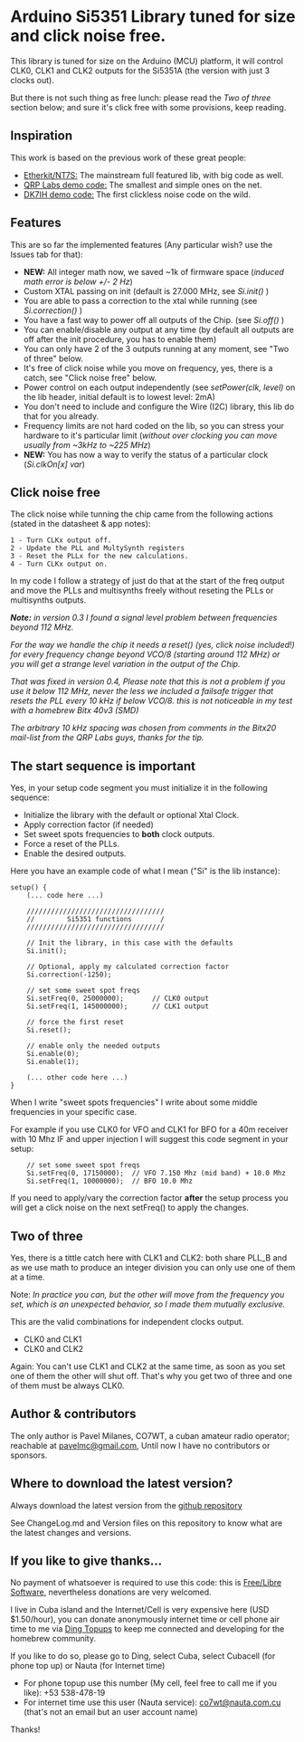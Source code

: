 # Arduino Si5351 Library tuned for size and click noise free. #

This library is tuned for size on the Arduino (MCU) platform, it will control CLK0, CLK1 and CLK2 outputs for the Si5351A (the version with just 3 clocks out).

But there is not such thing as free lunch: please read the *Two of three* section below; and sure it's click free with some provisions, keep reading.

## Inspiration ##

This work is based on the previous work of these great people:

* [Etherkit/NT7S:](https://github.com/etherkit/Si5351Arduino) The mainstream full featured lib, with big code as well.
* [QRP Labs demo code:](http://qrp-labs.com/synth/si5351ademo.html) The smallest and simple ones on the net.
* [DK7IH demo code:](https://radiotransmitter.wordpress.com/category/si5351a/) The first clickless noise code on the wild.

## Features ##

This are so far the implemented features (Any particular wish? use the Issues tab for that):

* **NEW:** All integer math now, we saved ~1k of firmware space (_induced math error is below +/- 2 Hz_)
* Custom XTAL passing on init (default is 27.000 MHz, see _Si.init()_ )
* You are able to pass a correction to the xtal while running (see _Si.correction()_ )
* You have a fast way to power off all outputs of the Chip. (see _Si.off()_ )
* You can enable/disable any output at any time (by default all outputs are off after the init procedure, you has to enable them)
* You can only have 2 of the 3 outputs running at any moment, see "Two of three" below.
* It's free of click noise while you move on frequency, yes, there is a catch, see "Click noise free" below.
* Power control on each output independently (see _setPower(clk, level)_ on the lib header, initial default is to lowest level: 2mA)
* You don't need to include and configure the Wire (I2C) library, this lib do that for you already.
* Frequency limits are not hard coded on the lib, so you can stress your hardware to it's particular limit (_without over clocking you can move usually from ~3kHz to ~225 MHz_)
* **NEW:** You has now a way to verify the status of a particular clock (_Si.clkOn[x] var_)


## Click noise free ##

The click noise while tunning the chip came from the following actions (stated in the datasheet & app notes):

```
1 - Turn CLKx output off.
2 - Update the PLL and MultySynth registers
3 - Reset the PLLx for the new calculations.
4 - Turn CLKx output on.
```

In my code I follow a strategy of just do that at the start of the freq output and move the PLLs and multisynths freely without reseting the PLLs or multisynths outputs.

_**Note:** in version 0.3 I found a signal level problem between frequencies beyond 112 MHz._

_For the way we handle the chip it needs a reset() (yes, click noise included!) for every frequency change beyond VCO/8 (starting around 112 MHz) or you will get a strange level variation in the output of the Chip._

_That was fixed in version 0.4, Please note that this is not a problem if you use it below 112 MHz, never the less we included a failsafe trigger that resets the PLL every 10 kHz if below VCO/8. this is not noticeable in my test with a homebrew Bitx 40v3 (SMD)_

_The arbitrary 10 kHz spacing was chosen from comments in the Bitx20 mail-list from the QRP Labs guys, thanks for the tip._

## The start sequence is important ##

Yes, in your setup code segment you must initialize it in the following sequence:

* Initialize the library with the default or optional Xtal Clock.
* Apply correction factor (if needed)
* Set sweet spots frequencies to **both** clock outputs.
* Force a reset of the PLLs.
* Enable the desired outputs.

Here you have an example code of what I mean ("Si" is the lib instance):

```
setup() {
    (... code here ...)

    //////////////////////////////////
    //        Si5351 functions       /
    //////////////////////////////////

    // Init the library, in this case with the defaults
    Si.init();

    // Optional, apply my calculated correction factor
    Si.correction(-1250);

    // set some sweet spot freqs
    Si.setFreq(0, 25000000);       // CLK0 output
    Si.setFreq(1, 145000000);      // CLK1 output

    // force the first reset
    Si.reset();

    // enable only the needed outputs
    Si.enable(0);
    Si.enable(1);

    (... other code here ...)
}

```

When I write "sweet spots frequencies" I write about some middle frequencies in your specific case.

For example if you use CLK0 for VFO and CLK1 for BFO for a 40m receiver with 10 Mhz IF and upper injection I will suggest this code segment in your setup:

```
    // set some sweet spot freqs
    Si.setFreq(0, 17150000);  // VFO 7.150 Mhz (mid band) + 10.0 Mhz
    Si.setFreq(1, 10000000);  // BFO 10.0 Mhz

```

If you need to apply/vary the correction factor **after** the setup process you will get a click noise on the next setFreq() to apply the changes.

## Two of three ##

Yes, there is a tittle catch here with CLK1 and CLK2: both share PLL_B and as we use math to produce an integer division you can only use one of them at a time.

Note: _In practice you can, but the other will move from the frequency you set, which is an unexpected behavior, so I made them mutually exclusive._

This are the valid combinations for independent clocks output.

* CLK0 and CLK1
* CLK0 and CLK2

Again: You can't use CLK1 and CLK2 at the same time, as soon as you set one of them the other will shut off. That's why you get two of three and one of them must be always CLK0.

## Author & contributors ##

The only author is Pavel Milanes, CO7WT, a cuban amateur radio operator; reachable at pavelmc@gmail.com, Until now I have no contributors or sponsors.

## Where to download the latest version? ##

Always download the latest version from the [github repository](https://github.com/pavelmc/Si5351mcu/)

See ChangeLog.md and Version files on this repository to know what are the latest changes and versions.

## If you like to give thanks... ##

No payment of whatsoever is required to use this code: this is [Free/Libre Software](https://en.wikipedia.org/wiki/Software_Libre), nevertheless donations are very welcomed.

I live in Cuba island and the Internet/Cell is very expensive here (USD $1.50/hour), you can donate anonymously internet time or cell phone air time to me via [Ding Topups](https://www.ding.com/) to keep me connected and developing for the homebrew community.

If you like to do so, please go to Ding, select Cuba, select Cubacell (for phone top up) or Nauta (for Internet time)

* For phone topup use this number (My cell, feel free to call me if you like): +53 538-478-19
* For internet time use this user (Nauta service): co7wt@nauta.com.cu (that's not an email but an user account name)

Thanks!
